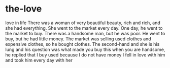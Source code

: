 # the-love
love in life 
There was a woman of very beautiful beauty, rich and rich, and she had everything. She went to the market every day. One day, he went to the market to buy. There was a handsome man, but he was poor. He went to buy, but he had little money. The market was selling used clothes and expensive clothes, so he bought clothes. The second-hand and she is his lung and his question was what made you buy this when you are handsome, he replied that I buy used because I do not have money I fell in love with him and took him every day with her 
